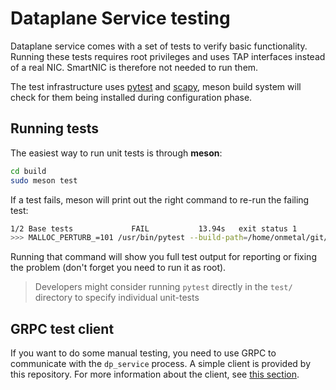 # Dataplane Service testing

Dataplane service comes with a set of tests to verify basic functionality. Running these tests requires root privileges and uses TAP interfaces instead of a real NIC. SmartNIC is therefore not needed to run them.

The test infrastructure uses [pytest](https://docs.pytest.org/) and [scapy](https://scapy.net/), meson build system will check for them being installed during configuration phase.


## Running tests

The easiest way to run unit tests is through **meson**:
```bash
cd build
sudo meson test
```

If a test fails, meson will print out the right command to re-run the failing test:
```bash
1/2 Base tests             FAIL           13.94s   exit status 1
>>> MALLOC_PERTURB_=101 /usr/bin/pytest --build-path=/home/onmetal/git/net-dpservice/build --tun-opt=ipip /home/onmetal/git/net-dpservice/test
```
Running that command will show you full test output for reporting or fixing the problem (don't forget you need to run it as root).

> Developers might consider running `pytest` directly in the `test/` directory to specify individual unit-tests


## GRPC test client

If you want to do some manual testing, you need to use GRPC to communicate with the `dp_service` process. A simple client is provided by this repository. For more information about the client, see [this section](grpc_client.md).
